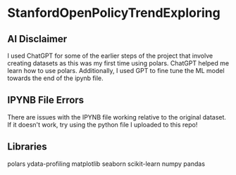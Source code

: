 # StanfordOpenPolicyTrendExploring


## AI Disclaimer
I used ChatGPT for some of the earlier steps of the project that involve creating datasets as this was my first time using polars. ChatGPT helped me learn how to use polars. Additionally, I used GPT to fine tune the ML model towards the end of the ipynb file.

## IPYNB File Errors
There are issues with the IPYNB file working relative to the original dataset. If it doesn't work, try using the python file I uploaded to this repo!

## Libraries
polars
ydata-profiling
matplotlib
seaborn
scikit-learn
numpy
pandas
